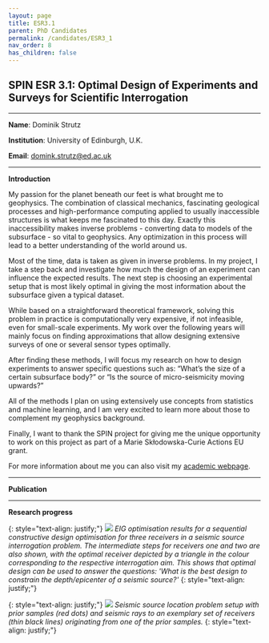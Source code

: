 ```yaml
---
layout: page
title: ESR3.1
parent: PhD Candidates
permalink: /candidates/ESR3_1
nav_order: 8
has_children: false
---
```


## SPIN ESR 3.1: Optimal Design of Experiments and Surveys for Scientific Interrogation

---
__Name__: Dominik Strutz           

__Institution__: University of Edinburgh, U.K.

__Email__: domink.strutz@ed.ac.uk

---
__Introduction__

My passion for the planet beneath our feet is what brought me to geophysics. The combination of classical mechanics, fascinating geological processes and high-performance computing applied to usually inaccessible structures is what keeps me fascinated to this day. Exactly this inaccessibility makes inverse problems - converting data to models of the subsurface - so vital to geophysics. Any optimization in this process will lead to a better understanding of the world around us.

Most of the time, data is taken as given in inverse problems. In my project, I take a step back and investigate how much the design of an experiment can influence the expected results. The next step is choosing an experimental setup that is most likely optimal in giving the most information about the subsurface given a typical dataset.

While based on a straightforward theoretical framework, solving this problem in practice is computationally very expensive, if not infeasible, even for small-scale experiments. My work over the following years will mainly focus on finding approximations that allow designing extensive surveys of one or several sensor types optimally.

After finding these methods, I will focus my research on how to design experiments to answer specific questions such as: “What’s the size of a certain subsurface body?” or “Is the source of micro-seismicity moving upwards?”

All of the methods I plan on using extensively use concepts from statistics and machine learning, and I am very excited to learn more about those to complement my geophysics background.

Finally, I want to thank the SPIN project for giving me the unique opportunity to work on this project as part of a Marie Skłodowska-Curie Actions EU grant.

For more information about me you can also visit my [academic webpage](https://dominik-strutz.github.io/).

---
__Publication__


---
__Research progress__

{: style="text-align: justify;"}
![](/candidates/files/esr3_1_2.png)
<span>*EIG optimisation results for a sequential constructive design optimisation for three receivers in a seismic source interrogation problem. The intermediate steps for receivers one and two are also shown, with the optimal receiver depicted by a triangle in the colour corresponding to the respective interrogation aim.
This shows that optimal design can be used to answer the questions: 'What is the best design to constrain the depth/epicenter of a seismic source?'*</span>
{: style="text-align: justify;"}

{: style="text-align: justify;"}
![](/candidates/files/esr3_1_3.png)
<span>*Seismic source location problem setup with prior samples (red dots) and seismic rays to an exemplary set of receivers (thin black lines) originating from one of the prior samples.*</span>
{: style="text-align: justify;"}


